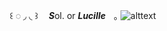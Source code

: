  ⠀ ⠀ ⠀꒰ ◌ ◞  ◟ ꒱ㅤ ***S***ol. or ***Lucille***ㅤ｡
![alttext](https://i.ibb.co/LkJDGXX/ezgif-5-db8ac07f21.gif)

